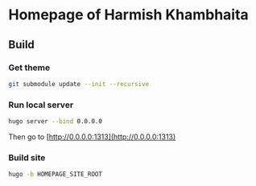 # Homepage of Harmish Khambhaita

## Build

### Get theme

```bash
git submodule update --init --recursive
```

### Run local server

```bash
hugo server --bind 0.0.0.0
```

Then go to [http://0.0.0.0:1313](http://0.0.0.0:1313)

### Build site

```bash
hugo -b HOMEPAGE_SITE_ROOT
```
